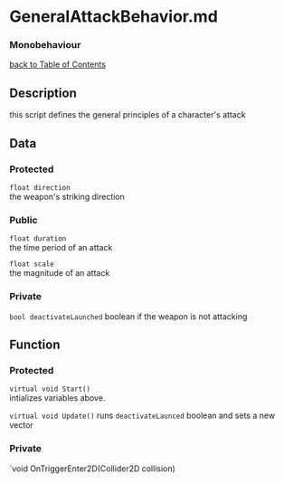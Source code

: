 # GeneralAttackBehavior.md
### Monobehaviour

[back to Table of Contents](/TableOfContents.md)

## Description
this script defines the general principles of a character's attack
## Data

### Protected
`float direction`  
the weapon's striking direction

### Public
`float duration`  
the time period of an attack

`float scale`  
the magnitude of an attack

### Private

`bool deactivateLaunched` 
boolean if the weapon is not attacking

## Function

### Protected

`virtual void Start()`  
intializes variables above.

`virtual void Update()`
runs `deactivateLaunced` boolean and sets a new vector

### Private

`void OnTriggerEnter2D(Collider2D collision)